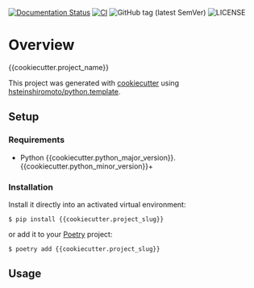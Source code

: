 [![Documentation Status](https://readthedocs.org/projects/{{cookiecutter.project_slug}}/badge/?version=latest)](https://{{cookiecutter.project_slug}}.readthedocs.io/?badge=latest)
[![CI](https://github.com/hsteinshiromoto/{{cookiecutter.project_slug}}/actions/workflows/ci.yml/badge.svg)](https://github.com/hsteinshiromoto/{{cookiecutter.project_slug}}/actions/workflows/ci.yml)
![GitHub tag (latest SemVer)](https://img.shields.io/github/v/tag/hsteinshiromoto/{{cookiecutter.project_slug}}?style=flat)
![LICENSE](https://img.shields.io/badge/license-MIT-lightgrey.svg)

# Overview

{{cookiecutter.project_name}}

This project was generated with [cookiecutter](https://github.com/audreyr/cookiecutter) using [hsteinshiromoto/python.template](https://github.com/hsteinshiromoto/python.template).

## Setup

### Requirements

* Python {{cookiecutter.python_major_version}}.{{cookiecutter.python_minor_version}}+

### Installation

Install it directly into an activated virtual environment:

```text
$ pip install {{cookiecutter.project_slug}}
```

or add it to your [Poetry](https://poetry.eustace.io/) project:

```text
$ poetry add {{cookiecutter.project_slug}}
```

## Usage

